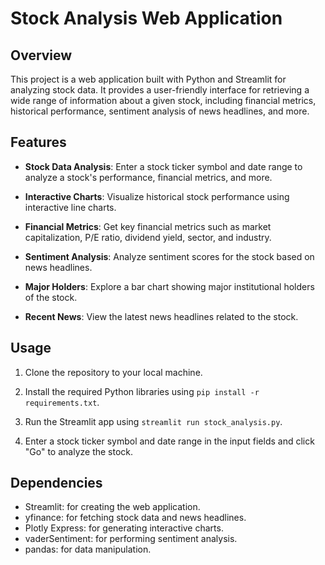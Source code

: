 
# Stock Analysis Web Application

## Overview

This project is a web application built with Python and Streamlit for analyzing stock data. It provides a user-friendly interface for retrieving a wide range of information about a given stock, including financial metrics, historical performance, sentiment analysis of news headlines, and more.

## Features

- **Stock Data Analysis**: Enter a stock ticker symbol and date range to analyze a stock's performance, financial metrics, and more.

- **Interactive Charts**: Visualize historical stock performance using interactive line charts.

- **Financial Metrics**: Get key financial metrics such as market capitalization, P/E ratio, dividend yield, sector, and industry.

- **Sentiment Analysis**: Analyze sentiment scores for the stock based on news headlines.

- **Major Holders**: Explore a bar chart showing major institutional holders of the stock.

- **Recent News**: View the latest news headlines related to the stock.

## Usage

1. Clone the repository to your local machine.

2. Install the required Python libraries using `pip install -r requirements.txt`.

3. Run the Streamlit app using `streamlit run stock_analysis.py`.

4. Enter a stock ticker symbol and date range in the input fields and click "Go" to analyze the stock.

## Dependencies

- Streamlit: for creating the web application.
- yfinance: for fetching stock data and news headlines.
- Plotly Express: for generating interactive charts.
- vaderSentiment: for performing sentiment analysis.
- pandas: for data manipulation.
